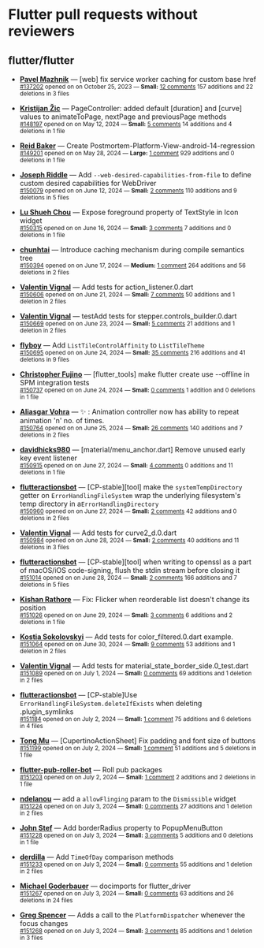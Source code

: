 # Flutter pull requests without reviewers

## flutter/flutter

* **[Pavel Mazhnik](https://github.com/p-mazhnik)** &mdash; [web] fix service worker caching for custom base href<br />
    <sub>[#137202](https://github.com/flutter/flutter/pull/137202) opened on on October 25, 2023 &mdash; **Small:** [12 comments](https://github.com/flutter/flutter/pull/137202) 157 additions and 22 deletions in 3 files</sub><br />

* **[Kristijan Žic](https://github.com/KristijanZic)** &mdash; PageController: added default [duration] and [curve] values to animateToPage, nextPage and previousPage methods<br />
    <sub>[#148197](https://github.com/flutter/flutter/pull/148197) opened on on May 12, 2024 &mdash; **Small:** [5 comments](https://github.com/flutter/flutter/pull/148197) 14 additions and 4 deletions in 1 file</sub><br />

* **[Reid Baker](https://github.com/reidbaker)** &mdash; Create Postmortem-Platform-View-android-14-regression<br />
    <sub>[#149201](https://github.com/flutter/flutter/pull/149201) opened on on May 28, 2024 &mdash; **Large:** [1 comment](https://github.com/flutter/flutter/pull/149201) 929 additions and 0 deletions in 1 file</sub><br />

* **[Joseph Riddle](https://github.com/joeriddles)** &mdash; Add `--web-desired-capabilities-from-file` to define custom desired capabilities for WebDriver<br />
    <sub>[#150079](https://github.com/flutter/flutter/pull/150079) opened on on June 12, 2024 &mdash; **Small:** [2 comments](https://github.com/flutter/flutter/pull/150079) 110 additions and 9 deletions in 5 files</sub><br />

* **[Lu Shueh Chou](https://github.com/evan361425)** &mdash; Expose foreground property of TextStyle in Icon widget<br />
    <sub>[#150315](https://github.com/flutter/flutter/pull/150315) opened on on June 16, 2024 &mdash; **Small:** [3 comments](https://github.com/flutter/flutter/pull/150315) 7 additions and 0 deletions in 1 file</sub><br />

* **[chunhtai](https://github.com/chunhtai)** &mdash; Introduce caching mechanism during compile semantics tree<br />
    <sub>[#150394](https://github.com/flutter/flutter/pull/150394) opened on on June 17, 2024 &mdash; **Medium:** [1 comment](https://github.com/flutter/flutter/pull/150394) 264 additions and 56 deletions in 2 files</sub><br />

* **[Valentin Vignal](https://github.com/ValentinVignal)** &mdash; Add tests for action_listener.0.dart<br />
    <sub>[#150606](https://github.com/flutter/flutter/pull/150606) opened on on June 21, 2024 &mdash; **Small:** [7 comments](https://github.com/flutter/flutter/pull/150606) 50 additions and 1 deletion in 2 files</sub><br />

* **[Valentin Vignal](https://github.com/ValentinVignal)** &mdash; testAdd tests for stepper.controls_builder.0.dart<br />
    <sub>[#150669](https://github.com/flutter/flutter/pull/150669) opened on on June 23, 2024 &mdash; **Small:** [5 comments](https://github.com/flutter/flutter/pull/150669) 21 additions and 1 deletion in 2 files</sub><br />

* **[flyboy](https://github.com/hello-coder-xu)** &mdash; Add `ListTileControlAffinity` to `ListTileTheme`<br />
    <sub>[#150695](https://github.com/flutter/flutter/pull/150695) opened on on June 24, 2024 &mdash; **Small:** [35 comments](https://github.com/flutter/flutter/pull/150695) 216 additions and 41 deletions in 9 files</sub><br />

* **[Christopher Fujino](https://github.com/christopherfujino)** &mdash; [flutter_tools] make flutter create use --offline in SPM integration tests<br />
    <sub>[#150737](https://github.com/flutter/flutter/pull/150737) opened on on June 24, 2024 &mdash; **Small:** [0 comments](https://github.com/flutter/flutter/pull/150737) 1 addition and 0 deletions in 1 file</sub><br />

* **[Aliasgar Vohra](https://github.com/aliasgar4558)** &mdash; ✨ : Animation controller now has ability to repeat animation 'n' no. of times.<br />
    <sub>[#150764](https://github.com/flutter/flutter/pull/150764) opened on on June 25, 2024 &mdash; **Small:** [26 comments](https://github.com/flutter/flutter/pull/150764) 140 additions and 7 deletions in 2 files</sub><br />

* **[davidhicks980](https://github.com/davidhicks980)** &mdash; [material/menu_anchor.dart] Remove unused early key event listener<br />
    <sub>[#150915](https://github.com/flutter/flutter/pull/150915) opened on on June 27, 2024 &mdash; **Small:** [4 comments](https://github.com/flutter/flutter/pull/150915) 0 additions and 11 deletions in 1 file</sub><br />

* **[flutteractionsbot](https://github.com/flutteractionsbot)** &mdash; [CP-stable][tool] make the `systemTempDirectory` getter on `ErrorHandlingFileSystem` wrap the underlying filesystem's temp directory in a`ErrorHandlingDirectory`<br />
    <sub>[#150960](https://github.com/flutter/flutter/pull/150960) opened on on June 27, 2024 &mdash; **Small:** [2 comments](https://github.com/flutter/flutter/pull/150960) 42 additions and 0 deletions in 2 files</sub><br />

* **[Valentin Vignal](https://github.com/ValentinVignal)** &mdash; Add tests for curve2_d.0.dart<br />
    <sub>[#150984](https://github.com/flutter/flutter/pull/150984) opened on on June 28, 2024 &mdash; **Small:** [2 comments](https://github.com/flutter/flutter/pull/150984) 40 additions and 11 deletions in 3 files</sub><br />

* **[flutteractionsbot](https://github.com/flutteractionsbot)** &mdash; [CP-stable][tool] when writing to openssl as a part of macOS/iOS code-signing, flush the stdin stream before closing it<br />
    <sub>[#151014](https://github.com/flutter/flutter/pull/151014) opened on on June 28, 2024 &mdash; **Small:** [2 comments](https://github.com/flutter/flutter/pull/151014) 166 additions and 7 deletions in 5 files</sub><br />

* **[Kishan Rathore](https://github.com/rkishan516)** &mdash; Fix: Flicker when reorderable list doesn't change its position<br />
    <sub>[#151026](https://github.com/flutter/flutter/pull/151026) opened on on June 29, 2024 &mdash; **Small:** [3 comments](https://github.com/flutter/flutter/pull/151026) 6 additions and 2 deletions in 1 file</sub><br />

* **[Kostia Sokolovskyi](https://github.com/ksokolovskyi)** &mdash; Add tests for color_filtered.0.dart example.<br />
    <sub>[#151064](https://github.com/flutter/flutter/pull/151064) opened on on June 30, 2024 &mdash; **Small:** [9 comments](https://github.com/flutter/flutter/pull/151064) 53 additions and 1 deletion in 2 files</sub><br />

* **[Valentin Vignal](https://github.com/ValentinVignal)** &mdash; Add tests for material_state_border_side.0_test.dart<br />
    <sub>[#151089](https://github.com/flutter/flutter/pull/151089) opened on on July 1, 2024 &mdash; **Small:** [0 comments](https://github.com/flutter/flutter/pull/151089) 69 additions and 1 deletion in 2 files</sub><br />

* **[flutteractionsbot](https://github.com/flutteractionsbot)** &mdash; [CP-stable]Use `ErrorHandlingFileSystem.deleteIfExists` when deleting .plugin_symlinks<br />
    <sub>[#151184](https://github.com/flutter/flutter/pull/151184) opened on on July 2, 2024 &mdash; **Small:** [1 comment](https://github.com/flutter/flutter/pull/151184) 75 additions and 6 deletions in 4 files</sub><br />

* **[Tong Mu](https://github.com/dkwingsmt)** &mdash; [CupertinoActionSheet] Fix padding and font size of buttons<br />
    <sub>[#151199](https://github.com/flutter/flutter/pull/151199) opened on on July 2, 2024 &mdash; **Small:** [1 comment](https://github.com/flutter/flutter/pull/151199) 51 additions and 5 deletions in 1 file</sub><br />

* **[flutter-pub-roller-bot](https://github.com/flutter-pub-roller-bot)** &mdash; Roll pub packages<br />
    <sub>[#151203](https://github.com/flutter/flutter/pull/151203) opened on on July 2, 2024 &mdash; **Small:** [1 comment](https://github.com/flutter/flutter/pull/151203) 2 additions and 2 deletions in 1 file</sub><br />

* **[ndelanou](https://github.com/ndelanou)** &mdash; add a `allowFlinging` param to the `Dismissible` widget<br />
    <sub>[#151224](https://github.com/flutter/flutter/pull/151224) opened on on July 3, 2024 &mdash; **Small:** [0 comments](https://github.com/flutter/flutter/pull/151224) 27 additions and 1 deletion in 2 files</sub><br />

* **[John Stef](https://github.com/johnstef99)** &mdash; Add borderRadius property to PopupMenuButton<br />
    <sub>[#151228](https://github.com/flutter/flutter/pull/151228) opened on on July 3, 2024 &mdash; **Small:** [3 comments](https://github.com/flutter/flutter/pull/151228) 5 additions and 0 deletions in 1 file</sub><br />

* **[derdilla](https://github.com/NobodyForNothing)** &mdash; Add `TimeOfDay` comparison methods<br />
    <sub>[#151233](https://github.com/flutter/flutter/pull/151233) opened on on July 3, 2024 &mdash; **Small:** [0 comments](https://github.com/flutter/flutter/pull/151233) 55 additions and 1 deletion in 2 files</sub><br />

* **[Michael Goderbauer](https://github.com/goderbauer)** &mdash; docimports for flutter_driver<br />
    <sub>[#151267](https://github.com/flutter/flutter/pull/151267) opened on on July 3, 2024 &mdash; **Small:** [0 comments](https://github.com/flutter/flutter/pull/151267) 63 additions and 26 deletions in 24 files</sub><br />

* **[Greg Spencer](https://github.com/gspencergoog)** &mdash; Adds a call to the `PlatformDispatcher` whenever the focus changes<br />
    <sub>[#151268](https://github.com/flutter/flutter/pull/151268) opened on on July 3, 2024 &mdash; **Small:** [3 comments](https://github.com/flutter/flutter/pull/151268) 85 additions and 1 deletion in 3 files</sub><br />

